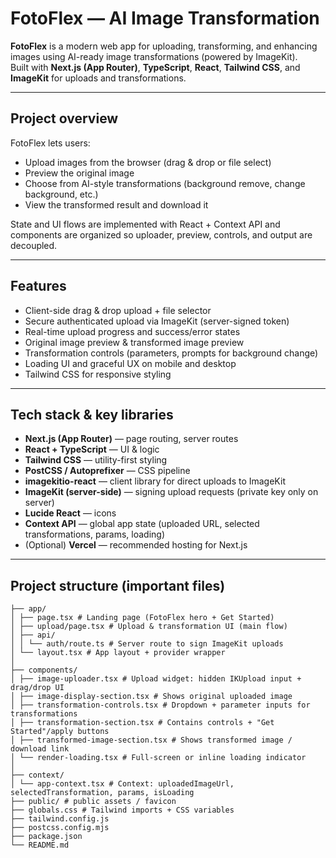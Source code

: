 #  FotoFlex — AI Image Transformation

**FotoFlex** is a modern web app for uploading, transforming, and enhancing images using AI-ready image transformations (powered by ImageKit).  
Built with **Next.js (App Router)**, **TypeScript**, **React**, **Tailwind CSS**, and **ImageKit** for uploads and transformations.

---

##  Project overview

FotoFlex lets users:
- Upload images from the browser (drag & drop or file select)
- Preview the original image
- Choose from AI-style transformations (background remove, change background, etc.)
- View the transformed result and download it

State and UI flows are implemented with React + Context API and components are organized so uploader, preview, controls, and output are decoupled.

---

##  Features

- Client-side drag & drop upload + file selector
- Secure authenticated upload via ImageKit (server-signed token)
- Real-time upload progress and success/error states
- Original image preview & transformed image preview
- Transformation controls (parameters, prompts for background change)
- Loading UI and graceful UX on mobile and desktop
- Tailwind CSS for responsive styling

---

##  Tech stack & key libraries

- **Next.js (App Router)** — page routing, server routes
- **React + TypeScript** — UI & logic
- **Tailwind CSS** — utility-first styling
- **PostCSS / Autoprefixer** — CSS pipeline
- **imagekitio-react** — client library for direct uploads to ImageKit
- **ImageKit (server-side)** — signing upload requests (private key only on server)
- **Lucide React** — icons
- **Context API** — global app state (uploaded URL, selected transformations, params, loading)
- (Optional) **Vercel** — recommended hosting for Next.js

---

##  Project structure (important files)

```
├── app/
│ ├── page.tsx # Landing page (FotoFlex hero + Get Started)
│ ├── upload/page.tsx # Upload & transformation UI (main flow)
│ ├── api/
│ │ └── auth/route.ts # Server route to sign ImageKit uploads
│ └── layout.tsx # App layout + provider wrapper
│
├── components/
│ ├── image-uploader.tsx # Upload widget: hidden IKUpload input + drag/drop UI
│ ├── image-display-section.tsx # Shows original uploaded image
│ ├── transformation-controls.tsx # Dropdown + parameter inputs for transformations
│ ├── transformation-section.tsx # Contains controls + "Get Started"/apply buttons
│ ├── transformed-image-section.tsx # Shows transformed image / download link
│ └── render-loading.tsx # Full-screen or inline loading indicator
│
├── context/
│ └── app-context.tsx # Context: uploadedImageUrl, selectedTransformation, params, isLoading
├── public/ # public assets / favicon
├── globals.css # Tailwind imports + CSS variables
├── tailwind.config.js
├── postcss.config.mjs
├── package.json
└── README.md

